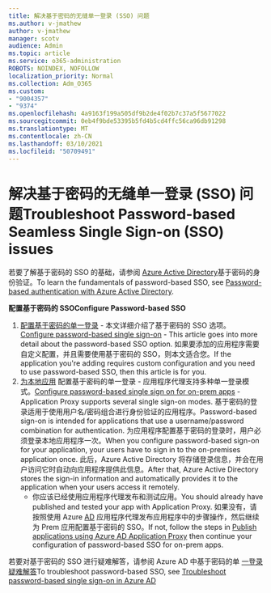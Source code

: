 ```yaml
---
title: 解决基于密码的无缝单一登录 (SSO) 问题
ms.author: v-jmathew
author: v-jmathew
manager: scotv
audience: Admin
ms.topic: article
ms.service: o365-administration
ROBOTS: NOINDEX, NOFOLLOW
localization_priority: Normal
ms.collection: Adm_O365
ms.custom:
- "9004357"
- "9374"
ms.openlocfilehash: 4a9163f199a505df9b2de4f02b7c37a5f5677022
ms.sourcegitcommit: 0eb4f9bde53395b5fd4b5cd4ffc56ca96db91298
ms.translationtype: MT
ms.contentlocale: zh-CN
ms.lasthandoff: 03/10/2021
ms.locfileid: "50709491"
---
```

# <a name="troubleshoot-password-based-seamless-single-sign-on-sso-issues"></a><span data-ttu-id="ef4ad-102">解决基于密码的无缝单一登录 (SSO) 问题</span><span class="sxs-lookup"><span data-stu-id="ef4ad-102">Troubleshoot Password-based Seamless Single Sign-on (SSO) issues</span></span>

<span data-ttu-id="ef4ad-103">若要了解基于密码的 SSO 的基础，请参阅 [Azure Active Directory](https://docs.microsoft.com/azure/active-directory/fundamentals/auth-password-based-sso)基于密码的身份验证。</span><span class="sxs-lookup"><span data-stu-id="ef4ad-103">To learn the fundamentals of password-based SSO, see [Password-based authentication with Azure Active Directory](https://docs.microsoft.com/azure/active-directory/fundamentals/auth-password-based-sso).</span></span>

<span data-ttu-id="ef4ad-104">**配置基于密码的 SSO**</span><span class="sxs-lookup"><span data-stu-id="ef4ad-104">**Configure Password-based SSO**</span></span>

1. <span data-ttu-id="ef4ad-105">[配置基于密码的单一登录](https://docs.microsoft.com/azure/active-directory/manage-apps/configure-password-single-sign-on-non-gallery-applications) - 本文详细介绍了基于密码的 SSO 选项。</span><span class="sxs-lookup"><span data-stu-id="ef4ad-105">[Configure password-based single sign-on](https://docs.microsoft.com/azure/active-directory/manage-apps/configure-password-single-sign-on-non-gallery-applications) - This article goes into more detail about the password-based SSO option.</span></span> <span data-ttu-id="ef4ad-106">如果要添加的应用程序需要自定义配置，并且需要使用基于密码的 SSO，则本文适合您。</span><span class="sxs-lookup"><span data-stu-id="ef4ad-106">If the application you're adding requires custom configuration and you need to use password-based SSO, then this article is for you.</span></span>
2. <span data-ttu-id="ef4ad-107">[为本地应用](https://docs.microsoft.com/azure/active-directory/manage-apps/application-proxy-configure-single-sign-on-password-vaulting) 配置基于密码的单一登录 - 应用程序代理支持多种单一登录模式。</span><span class="sxs-lookup"><span data-stu-id="ef4ad-107">[Configure password-based single sign on for on-prem apps](https://docs.microsoft.com/azure/active-directory/manage-apps/application-proxy-configure-single-sign-on-password-vaulting) - Application Proxy supports several single sign-on modes.</span></span> <span data-ttu-id="ef4ad-108">基于密码的登录适用于使用用户名/密码组合进行身份验证的应用程序。</span><span class="sxs-lookup"><span data-stu-id="ef4ad-108">Password-based sign-on is intended for applications that use a username/password combination for authentication.</span></span> <span data-ttu-id="ef4ad-109">为应用程序配置基于密码的登录时，用户必须登录本地应用程序一次。</span><span class="sxs-lookup"><span data-stu-id="ef4ad-109">When you configure password-based sign-on for your application, your users have to sign in to the on-premises application once.</span></span> <span data-ttu-id="ef4ad-110">此后，Azure Active Directory 将存储登录信息，并会在用户访问它时自动向应用程序提供此信息。</span><span class="sxs-lookup"><span data-stu-id="ef4ad-110">After that, Azure Active Directory stores the sign-in information and automatically provides it to the application when your users access it remotely.</span></span>
    - <span data-ttu-id="ef4ad-111">你应该已经使用应用程序代理发布和测试应用。</span><span class="sxs-lookup"><span data-stu-id="ef4ad-111">You should already have published and tested your app with Application Proxy.</span></span> <span data-ttu-id="ef4ad-112">如果没有，请按照使用 Azure [AD](https://docs.microsoft.com/azure/active-directory/manage-apps/application-proxy-add-on-premises-application) 应用程序代理发布应用程序中的步骤操作，然后继续为 Prem 应用配置基于密码的 SSO。</span><span class="sxs-lookup"><span data-stu-id="ef4ad-112">If not, follow the steps in [Publish applications using Azure AD Application Proxy](https://docs.microsoft.com/azure/active-directory/manage-apps/application-proxy-add-on-premises-application) then continue your configuration of password-based SSO for on-prem apps.</span></span>

<span data-ttu-id="ef4ad-113">若要对基于密码的 SSO 进行疑难解答，请参阅 Azure AD 中基于密码的单 [一登录疑难解答](https://docs.microsoft.com/azure/active-directory/manage-apps/troubleshoot-password-based-sso)</span><span class="sxs-lookup"><span data-stu-id="ef4ad-113">To troubleshoot password-based SSO, see [Troubleshoot password-based single sign-on in Azure AD](https://docs.microsoft.com/azure/active-directory/manage-apps/troubleshoot-password-based-sso)</span></span>
